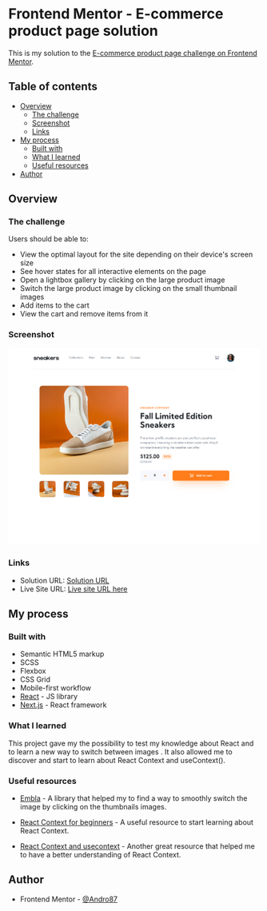 # Frontend Mentor - E-commerce product page solution

This is my solution to the [E-commerce product page challenge on Frontend Mentor](https://www.frontendmentor.io/challenges/ecommerce-product-page-UPsZ9MJp6).

## Table of contents

-   [Overview](#overview)
    -   [The challenge](#the-challenge)
    -   [Screenshot](#screenshot)
    -   [Links](#links)
-   [My process](#my-process)
    -   [Built with](#built-with)
    -   [What I learned](#what-i-learned)
    -   [Useful resources](#useful-resources)
-   [Author](#author)

## Overview

### The challenge

Users should be able to:

-   View the optimal layout for the site depending on their device's screen size
-   See hover states for all interactive elements on the page
-   Open a lightbox gallery by clicking on the large product image
-   Switch the large product image by clicking on the small thumbnail images
-   Add items to the cart
-   View the cart and remove items from it

### Screenshot

![GitHub user search app solution](./public/images/screenshot.png)

### Links

-   Solution URL: [Solution URL ](https://github.com/Andro87/e-commerce-product-page.git)
-   Live Site URL: [Live site URL here](https://e-commerce-product-page-six.vercel.app/)

## My process

### Built with

-   Semantic HTML5 markup
-   SCSS
-   Flexbox
-   CSS Grid
-   Mobile-first workflow
-   [React](https://reactjs.org/) - JS library
-   [Next.js](https://nextjs.org/) - React framework

### What I learned

This project gave my the possibility to test my knowledge about React and to learn a new way to switch between images .
It also allowed me to discover and start to learn about React Context and useContext().

### Useful resources

-   [Embla](https://www.embla-carousel.com/) - A library that helped my to find a way to smoothly switch the image by clicking on the thumbnails images.

-   [React Context for beginners](https://www.freecodecamp.org/news/react-context-for-beginners/) - A useful resource to start learning about React Context.

-   [React Context and usecontext](https://dmitripavlutin.com/react-context-and-usecontext/#32-when-context-changes) - Another great resource that helped me to have a better understanding of React Context.

## Author

-   Frontend Mentor - [@Andro87](https://www.frontendmentor.io/profile/Andro87)
